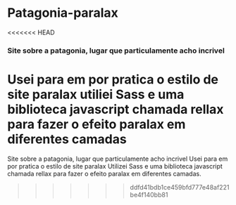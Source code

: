 # Patagonia-paralax
<<<<<<< HEAD
 ### Site sobre a patagonia, lugar que particulamente acho incrivel
  Usei para em por pratica o estilo de site paralax
  utiliei Sass e uma biblioteca javascript chamada rellax para fazer o efeito paralax em diferentes camadas
=======
 Site sobre a patagonia, lugar que particulamente acho incrivel
 Usei para em por pratica o estilo de site paralax
 Utilizei Sass e uma biblioteca javascript chamada rellax para fazer o efeito paralax em diferentes camadas.
>>>>>>> ddfd41bdb1ce459bfd777e48af221be4f140bb81
